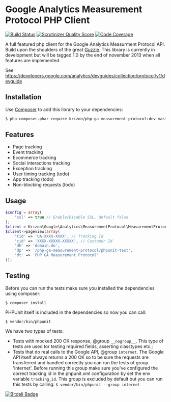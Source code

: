Google Analytics Measurement Protocol PHP Client
===========================================================================================

[![Build Status](https://travis-ci.org/krizon/php-ga-measurement-protocol.png?branch=master)](https://travis-ci.org/krizon/php-ga-measurement-protocol)
[![Scrutinizer Quality Score](https://scrutinizer-ci.com/g/krizon/php-ga-measurement-protocol/badges/quality-score.png?s=690ba3465d629f9876678af9ae4a41a346c994ab)](https://scrutinizer-ci.com/g/krizon/php-ga-measurement-protocol/)
[![Code Coverage](https://scrutinizer-ci.com/g/krizon/php-ga-measurement-protocol/badges/coverage.png?s=17fc1b99fc85fec329329b96ecca1838fe3a5b7d)](https://scrutinizer-ci.com/g/krizon/php-ga-measurement-protocol/)

A full featured php client for the Google Analytics Measurment Protocol API. Build upon the shoulders of the great [Guzzle](http://docs.guzzlephp.org/en/latest/). This library is currently in development but will be tagged 1.0 by the end of november 2013 when all
features are implemented.

See https://developers.google.com/analytics/devguides/collection/protocol/v1/devguide

Installation
-------------------------------------------------------------------------------------------
Use [Composer](http://getcomposer.org/doc/00-intro.md) to add this library to your dependencies:
```bash
$ php composer.phar require krizon/php-ga-measurement-protocol:dev-master
```

Features
-------------------------------------------------------------------------------------------
- Page tracking
- Event tracking
- Ecommerce tracking
- Social interactions tracking
- Exception tracking
- User timing tracking (todo)
- App tracking (todo)
- Non-blocking requests (todo)

Usage
-------------------------------------------------------------------------------------------
```php
$config = array(
    'ssl' => true // Enable/Disable SSL, default false
);
$client = Krizon\Google\Analytics\MeasurementProtocol\MeasurementProtocolClient::factory($config);
$client->pageview(array(
    'tid' => 'UA-XXXX-XXXX', // Tracking Id 
    'cid' => 'XXXX-XXXXX-XXXXX', // Customer Id
    'dh' => 'domain.do',
    'dp' => '/php-ga-measurement-protocol/phpunit-test',
    'dt' => 'PHP GA Measurement Protocol'
));
```

Testing
-------------------------------------------------------------------------------------------
Before you can run the tests make sure you installed the dependencies using composer:

```$ composer install```

PHPUnit itself is included in the dependencies so now you can call:

```$ vendor/bin/phpunit```

We have two types of tests:

* Tests with mocked 200 OK response, @group ```__nogroup__```. This type of tests are used tor testing required fields,
asserting classtypes etc.;
* Tests that do real calls to the Google API, @group ```internet```. The Google API itself always returns a 200 OK so to
be sure the requests are transferred and handled correctly you can run the tests of group 'internet'. Before running
this group make sure you've configured the correct tracking id in the phpunit.xml configuration by set the env variable
```tracking_id```. This group is excluded by default but you can run this tests by calling:
```$ vendor/bin/phpunit --group internet```


[![Bitdeli Badge](https://d2weczhvl823v0.cloudfront.net/krizon/php-ga-measurement-protocol/trend.png)](https://bitdeli.com/free "Bitdeli Badge")

